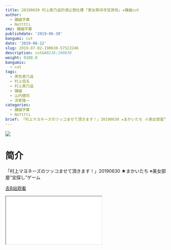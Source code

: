 ```yaml
---
title: 20190630 村上美乃滋的请让我吐槽 ｢美女房间寻宝游戏｣ ★镰鼬cut
author:
  - 鎌鼬字幕
  - Notttti
zmz: 鎌鼬字幕
publishdate: '2019-06-30'
bangumi: cut
date: '2019-08-12'
slug: 2019-07-02-190630-57522246
description: cut&#8226;190630
weight: 9188.0
bangumis:
  - cut
tags:
  - 黑色美乃滋
  - 村上信五
  - 村上美乃滋
  - 镰鼬
  - 山内健司
  - 滨家隆一
categories:
  - 鎌鼬字幕
  - Notttti
brief: 「村上マヨネーズのツッコませて頂きます！」20190630 ★まかいたち ※美女部屋“宝探し”ゲーム
---
```

![](https://raw.githubusercontent.com/tcgriffith/owaraisite/master/static/tmpimg/45f9b9661fbc8f2fc44c5515d8d05f085be07c05.jpg.480.jpg)
# 简介  
「村上マヨネーズのツッコませて頂きます！」20190630 ★まかいたち
※美女部屋“宝探し”ゲーム  

[去B站观看](https://www.bilibili.com/video/av57522246/)
<div class ="resp-container"><iframe class="testiframe" src="//player.bilibili.com/player.html?aid=57522246"", scrolling="no", allowfullscreen="true" > </iframe></div> 
